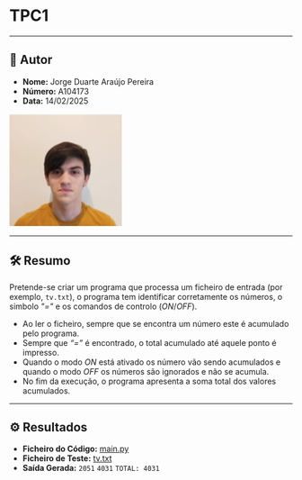 # TPC1
___

## 👤 Autor 

- **Nome:** Jorge Duarte Araújo Pereira 
- **Número:** A104173
 - **Data:** 14/02/2025  
<img src="/assets/img/Photo.jpeg" alt="Photo" width="200" />

___

## 🛠️ Resumo 

Pretende-se criar um programa que processa um ficheiro de entrada (por exemplo, `tv.txt`), o programa tem identificar corretamente os números, o simbolo *"="* e os comandos de controlo (*ON*/*OFF*).
- Ao ler o ficheiro, sempre que se encontra um número este é acumulado pelo programa.
- Sempre que *“=”* é encontrado, o total acumulado até aquele ponto é impresso.
- Quando o modo *ON* está ativado os número vão sendo acumulados e quando o modo *OFF* os números são ignorados e não se acumula.  
- No fim da execução, o programa apresenta a soma total dos valores acumulados.
___

## ⚙️ Resultados

- **Ficheiro do Código:** [main.py](main.py)  
- **Ficheiro de Teste:** [tv.txt](tv.txt)  
- **Saída Gerada:** 
`2051`
`4031`
`TOTAL: 4031`